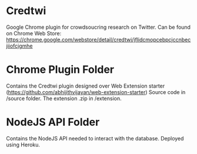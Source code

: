 # Credtwi
Google Chrome plugin for crowdsoucring research on Twitter. Can be found on Chrome Web Store: https://chrome.google.com/webstore/detail/credtwi/jflidcmopcebpcjccnbecjiiofcjgmhe

# Chrome Plugin Folder
Contains the Credtwi plugin designed over Web Extension starter (https://github.com/abhijithvijayan/web-extension-starter)
Source code in /source folder. The extension .zip in /extension.

# NodeJS API Folder
Contains the NodeJS API needed to interact with the database. Deployed using Heroku.
